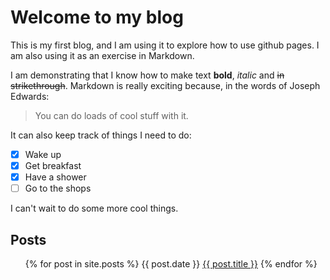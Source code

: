 # Welcome to my blog

This is my first blog, and I am using it to explore how to use github pages. I am also using it as an exercise in Markdown.

I am demonstrating that I know how to make text **bold**, _italic_ and ~~in strikethrough~~. Markdown is really exciting because, in the words of Joseph Edwards:
> You can do loads of cool stuff with it.

It can also keep track of things I need to do:

- [x] Wake up
- [x] Get breakfast
- [x] Have a shower
- [ ] Go to the shops

I can't wait to do some more cool things.

## Posts

<ul  style = "margin-left:0;list-style:none">
    {% for post in site.posts %}
        <span>{{ post.date }}</span>
        <a href="{{ post.url | absolute_url}}">{{ post.title }}</a>
    {% endfor %}
</ul>
